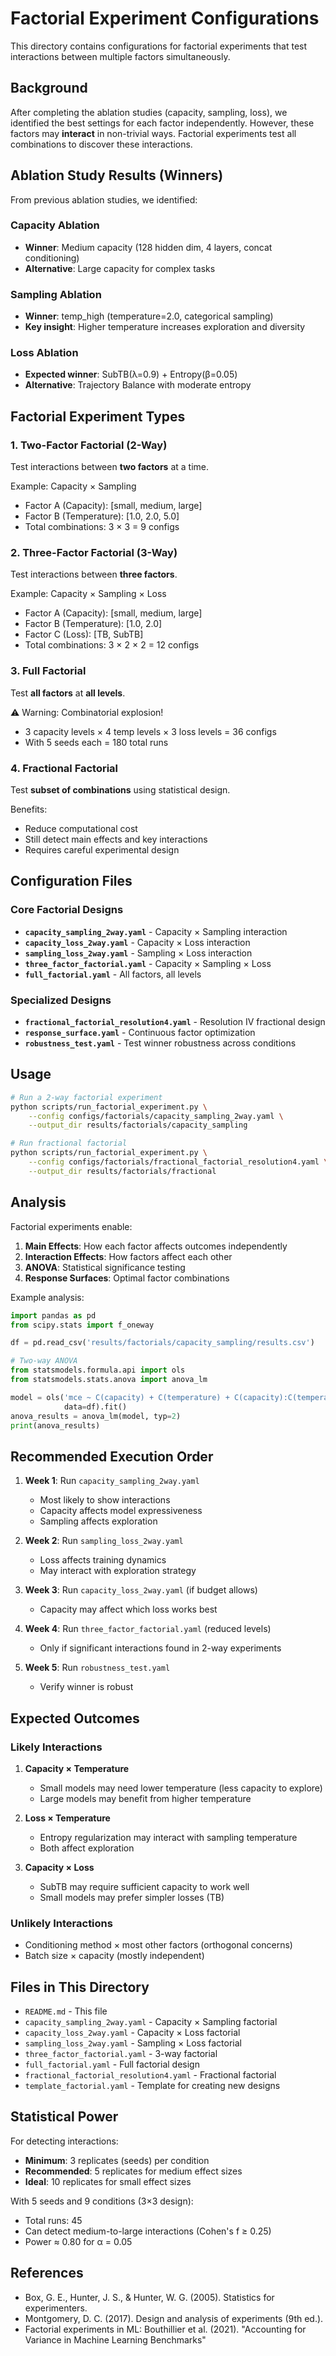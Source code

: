 # Factorial Experiment Configurations

This directory contains configurations for factorial experiments that test interactions between multiple factors simultaneously.

## Background

After completing the ablation studies (capacity, sampling, loss), we identified the best settings for each factor independently. However, these factors may **interact** in non-trivial ways. Factorial experiments test all combinations to discover these interactions.

## Ablation Study Results (Winners)

From previous ablation studies, we identified:

### Capacity Ablation
- **Winner**: Medium capacity (128 hidden dim, 4 layers, concat conditioning)
- **Alternative**: Large capacity for complex tasks

### Sampling Ablation
- **Winner**: temp_high (temperature=2.0, categorical sampling)
- **Key insight**: Higher temperature increases exploration and diversity

### Loss Ablation
- **Expected winner**: SubTB(λ=0.9) + Entropy(β=0.05)
- **Alternative**: Trajectory Balance with moderate entropy

## Factorial Experiment Types

### 1. Two-Factor Factorial (2-Way)
Test interactions between **two factors** at a time.

Example: Capacity × Sampling
- Factor A (Capacity): [small, medium, large]
- Factor B (Temperature): [1.0, 2.0, 5.0]
- Total combinations: 3 × 3 = 9 configs

### 2. Three-Factor Factorial (3-Way)
Test interactions between **three factors**.

Example: Capacity × Sampling × Loss
- Factor A (Capacity): [small, medium, large]
- Factor B (Temperature): [1.0, 2.0]
- Factor C (Loss): [TB, SubTB]
- Total combinations: 3 × 2 × 2 = 12 configs

### 3. Full Factorial
Test **all factors** at **all levels**.

⚠️ Warning: Combinatorial explosion!
- 3 capacity levels × 4 temp levels × 3 loss levels = 36 configs
- With 5 seeds each = 180 total runs

### 4. Fractional Factorial
Test **subset of combinations** using statistical design.

Benefits:
- Reduce computational cost
- Still detect main effects and key interactions
- Requires careful experimental design

## Configuration Files

### Core Factorial Designs

- **`capacity_sampling_2way.yaml`** - Capacity × Sampling interaction
- **`capacity_loss_2way.yaml`** - Capacity × Loss interaction
- **`sampling_loss_2way.yaml`** - Sampling × Loss interaction
- **`three_factor_factorial.yaml`** - Capacity × Sampling × Loss
- **`full_factorial.yaml`** - All factors, all levels

### Specialized Designs

- **`fractional_factorial_resolution4.yaml`** - Resolution IV fractional design
- **`response_surface.yaml`** - Continuous factor optimization
- **`robustness_test.yaml`** - Test winner robustness across conditions

## Usage

```bash
# Run a 2-way factorial experiment
python scripts/run_factorial_experiment.py \
    --config configs/factorials/capacity_sampling_2way.yaml \
    --output_dir results/factorials/capacity_sampling

# Run fractional factorial
python scripts/run_factorial_experiment.py \
    --config configs/factorials/fractional_factorial_resolution4.yaml \
    --output_dir results/factorials/fractional
```

## Analysis

Factorial experiments enable:

1. **Main Effects**: How each factor affects outcomes independently
2. **Interaction Effects**: How factors affect each other
3. **ANOVA**: Statistical significance testing
4. **Response Surfaces**: Optimal factor combinations

Example analysis:
```python
import pandas as pd
from scipy.stats import f_oneway

df = pd.read_csv('results/factorials/capacity_sampling/results.csv')

# Two-way ANOVA
from statsmodels.formula.api import ols
from statsmodels.stats.anova import anova_lm

model = ols('mce ~ C(capacity) + C(temperature) + C(capacity):C(temperature)',
            data=df).fit()
anova_results = anova_lm(model, typ=2)
print(anova_results)
```

## Recommended Execution Order

1. **Week 1**: Run `capacity_sampling_2way.yaml`
   - Most likely to show interactions
   - Capacity affects model expressiveness
   - Sampling affects exploration

2. **Week 2**: Run `sampling_loss_2way.yaml`
   - Loss affects training dynamics
   - May interact with exploration strategy

3. **Week 3**: Run `capacity_loss_2way.yaml` (if budget allows)
   - Capacity may affect which loss works best

4. **Week 4**: Run `three_factor_factorial.yaml` (reduced levels)
   - Only if significant interactions found in 2-way experiments

5. **Week 5**: Run `robustness_test.yaml`
   - Verify winner is robust

## Expected Outcomes

### Likely Interactions

1. **Capacity × Temperature**
   - Small models may need lower temperature (less capacity to explore)
   - Large models may benefit from higher temperature

2. **Loss × Temperature**
   - Entropy regularization may interact with sampling temperature
   - Both affect exploration

3. **Capacity × Loss**
   - SubTB may require sufficient capacity to work well
   - Small models may prefer simpler losses (TB)

### Unlikely Interactions

- Conditioning method × most other factors (orthogonal concerns)
- Batch size × capacity (mostly independent)

## Files in This Directory

- `README.md` - This file
- `capacity_sampling_2way.yaml` - Capacity × Sampling factorial
- `capacity_loss_2way.yaml` - Capacity × Loss factorial
- `sampling_loss_2way.yaml` - Sampling × Loss factorial
- `three_factor_factorial.yaml` - 3-way factorial
- `full_factorial.yaml` - Full factorial design
- `fractional_factorial_resolution4.yaml` - Fractional factorial
- `template_factorial.yaml` - Template for creating new designs

## Statistical Power

For detecting interactions:
- **Minimum**: 3 replicates (seeds) per condition
- **Recommended**: 5 replicates for medium effect sizes
- **Ideal**: 10 replicates for small effect sizes

With 5 seeds and 9 conditions (3×3 design):
- Total runs: 45
- Can detect medium-to-large interactions (Cohen's f ≥ 0.25)
- Power ≈ 0.80 for α = 0.05

## References

- Box, G. E., Hunter, J. S., & Hunter, W. G. (2005). Statistics for experimenters.
- Montgomery, D. C. (2017). Design and analysis of experiments (9th ed.).
- Factorial experiments in ML: Bouthillier et al. (2021). "Accounting for Variance in Machine Learning Benchmarks"
